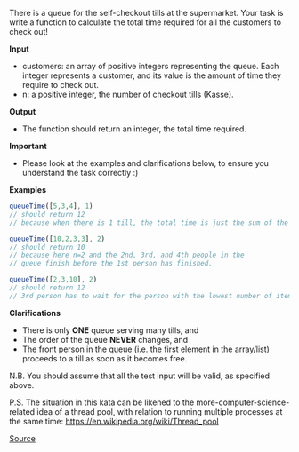 There is a queue for the self-checkout tills at the supermarket. Your task is write a function to calculate the total time required for all the customers to check out!

**Input**
- customers: an array of positive integers representing the queue. Each integer represents a customer, and its value is the amount of time they require to check out.
- n: a positive integer, the number of checkout tills (Kasse).

**Output**
- The function should return an integer, the total time required.

**Important**
- Please look at the examples and clarifications below, to ensure you understand the task correctly :)

**Examples**
```javascript
queueTime([5,3,4], 1)
// should return 12
// because when there is 1 till, the total time is just the sum of the times

queueTime([10,2,3,3], 2)
// should return 10
// because here n=2 and the 2nd, 3rd, and 4th people in the 
// queue finish before the 1st person has finished.

queueTime([2,3,10], 2)
// should return 12
// 3rd person has to wait for the person with the lowest number of items to finish => 2 + 10
```


**Clarifications**
- There is only **ONE** queue serving many tills, and
- The order of the queue **NEVER** changes, and
- The front person in the queue (i.e. the first element in the array/list) proceeds to a till as soon as it becomes free.

N.B. You should assume that all the test input will be valid, as specified above.

P.S. The situation in this kata can be likened to the more-computer-science-related idea of a thread pool, with relation to running multiple processes at the same time: https://en.wikipedia.org/wiki/Thread_pool

[Source](https://www.codewars.com/kata/57b06f90e298a7b53d000a86/train/javascript)
